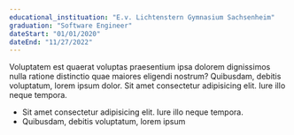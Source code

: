 ```yaml
---
educational_instituation: "E.v. Lichtenstern Gymnasium Sachsenheim"
graduation: "Software Engineer"
dateStart: "01/01/2020"
dateEnd: "11/27/2022"
---
```


Voluptatem est quaerat voluptas praesentium ipsa dolorem dignissimos nulla ratione distinctio quae maiores eligendi nostrum? Quibusdam, debitis voluptatum, lorem ipsum dolor. Sit amet consectetur adipisicing elit. Iure illo neque tempora.

- Sit amet consectetur adipisicing elit. Iure illo neque tempora.
- Quibusdam, debitis voluptatum, lorem ipsum
